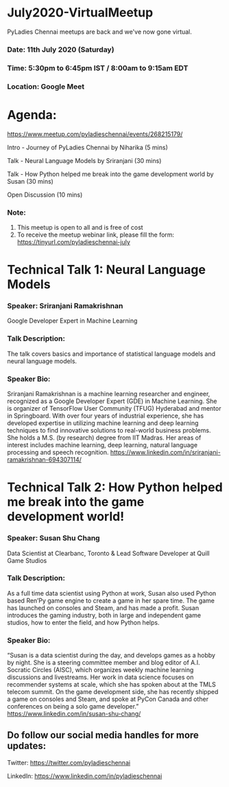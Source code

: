 # July2020-VirtualMeetup

PyLadies Chennai meetups are back and we've now gone virtual. 

### Date: 11th July 2020 (Saturday) 
### Time: 5:30pm to 6:45pm IST / 8:00am to 9:15am EDT
### Location: Google Meet

# Agenda: 
https://www.meetup.com/pyladieschennai/events/268215179/

Intro - Journey of PyLadies Chennai by Niharika (5 mins)

Talk - Neural Language Models by Sriranjani (30 mins)

Talk - How Python helped me break into the game development world by Susan (30 mins)

Open Discussion (10 mins)

### Note:
1. This meetup is open to all and is free of cost
2. To receive the meetup webinar link, please fill the form: https://tinyurl.com/pyladieschennai-july

# Technical Talk 1: Neural Language Models

### Speaker: Sriranjani Ramakrishnan
Google Developer Expert in Machine Learning

### Talk Description:
The talk covers basics and importance of statistical language models and neural language models.

### Speaker Bio:
Sriranjani Ramakrishnan is a machine learning researcher and engineer, recognized as a Google Developer Expert (GDE) in Machine Learning. She is organizer of TensorFlow User Community (TFUG) Hyderabad and mentor in Springboard. With over four years of industrial experience, she has developed expertise in utilizing machine learning and deep learning techniques to find innovative solutions to real-world business problems. She holds a M.S. (by research) degree from IIT Madras. Her areas of interest includes machine learning, deep learning, natural language processing and speech recognition.
https://www.linkedin.com/in/sriranjani-ramakrishnan-694307114/


# Technical Talk 2: How Python helped me break into the game development world!

### Speaker: Susan Shu Chang
Data Scientist at Clearbanc, Toronto & Lead Software Developer at Quill Game Studios

### Talk Description:
As a full time data scientist using Python at work, Susan also used Python based Ren’Py game engine to create a game in her spare time. The game has launched on consoles and Steam, and has made a profit. Susan introduces the gaming industry, both in large and independent game studios, how to enter the field, and how Python helps.

### Speaker Bio:
“Susan is a data scientist during the day, and develops games as a hobby by night. She is a steering committee member and blog editor of A.I. Socratic Circles (AISC), which organizes weekly machine learning discussions and livestreams. Her work in data science focuses on recommender systems at scale, which she has spoken about at the TMLS telecom summit. On the game development side, she has recently shipped a game on consoles and Steam, and spoke at PyCon Canada and other conferences on being a solo game developer.”
https://www.linkedin.com/in/susan-shu-chang/

## Do follow our social media handles for more updates:
Twitter: https://twitter.com/pyladieschennai

LinkedIn: https://www.linkedin.com/in/pyladieschennai
